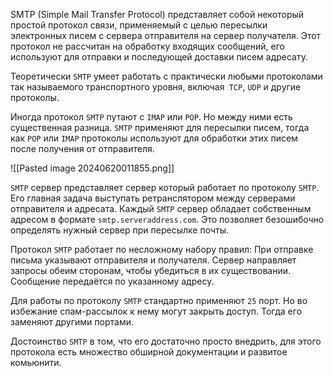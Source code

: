 SMTP (Simple Mail Transfer Protocol) представляет собой некоторый простой протокол связи, применяемый с целью пересылки электронных писем с сервера отправителя на сервер получателя. Этот протокол не рассчитан на обработку входящих сообщений, его используют для отправки и последующей доставки писем адресату.

Теоретически `SMTP` умеет работать с практически любыми протоколами так называемого транспортного уровня, включая` TCP`, `UDP` и другие протоколы.

Иногда протокол `SMTP` путают с `IMAP` или `POP`. Но между ними есть существенная разница. `SMTP` применяют для пересылки писем, тогда как `POP` или `IMAP` протоколы используют для обработки этих писем после получения от отправителя.

![[Pasted image 20240620011855.png]]

`SMTP` сервер представляет сервер который работает по протоколу `SMTP`. Его главная задача выступать ретранслятором между серверами отправителя и адресата. Каждый `SMTP` сервер обладает собственным адресом в формате `smtp.serveraddress.com`.
Это позволяет безошибочно определять нужный сервер при пересылке почты.

Протокол `SMTP` работает по несложному набору правил: При отправке письма указывают отправителя и получателя. Сервер направляет запросы обеим сторонам, чтобы убедиться в их существовании. Сообщение передаётся по указанному адресу.

Для работы по протоколу `SMTP` стандартно применяют `25` порт. Но во избежание спам-рассылок к нему могут закрыть доступ. Тогда его заменяют другими портами.

Достоинство `SMTP` в том, что его достаточно просто внедрить, для этого 
протокола есть множество обширной документации и развитое комьюнити.
